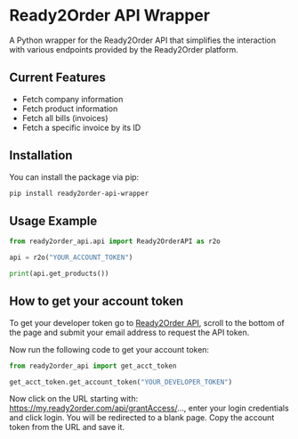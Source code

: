 # Ready2Order API Wrapper

A Python wrapper for the Ready2Order API that simplifies the interaction with various endpoints provided by the Ready2Order platform.

## Current Features

- Fetch company information
- Fetch product information
- Fetch all bills (invoices)
- Fetch a specific invoice by its ID

## Installation

You can install the package via pip:

```bash
pip install ready2order-api-wrapper
```

## Usage Example

```python
from ready2order_api.api import Ready2OrderAPI as r2o

api = r2o("YOUR_ACCOUNT_TOKEN")

print(api.get_products())
```


## How to get your account token

To get your developer token go to [Ready2Order API](https://ready2order.com/en/api/), scroll to the bottom of the page and submit your email address to request the API token.

Now run the following code to get your account token:

```python
from ready2order_api import get_acct_token

get_acct_token.get_account_token("YOUR_DEVELOPER_TOKEN")


```
Now click on the URL starting with: https://my.ready2order.com/api/grantAccess/..., enter your login credentials and click login. You will be redirected to a blank page. Copy the account token from the URL and save it.
